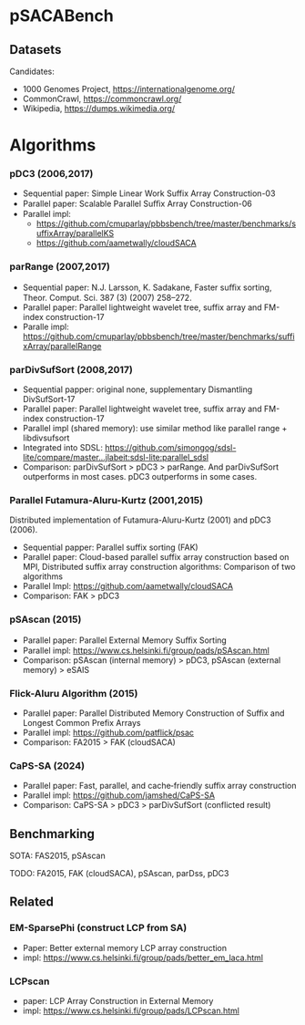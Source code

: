 # pSACABench

## Datasets

Candidates:

* 1000 Genomes Project, https://internationalgenome.org/
* CommonCrawl, https://commoncrawl.org/
* Wikipedia, https://dumps.wikimedia.org/

# Algorithms

### pDC3 (2006,2017)

* Sequential paper: Simple Linear Work Suffix Array Construction-03
* Parallel paper: Scalable Parallel Suﬃx Array Construction-06
* Parallel impl:
  * https://github.com/cmuparlay/pbbsbench/tree/master/benchmarks/suffixArray/parallelKS
  * https://github.com/aametwally/cloudSACA

### parRange (2007,2017)

* Sequential paper: N.J. Larsson, K. Sadakane, Faster suﬃx sorting, Theor. Comput. Sci. 387 (3) (2007) 258–272.
* Parallel paper: Parallel lightweight wavelet tree, suffix array and FM-index construction-17
* Paralle impl: https://github.com/cmuparlay/pbbsbench/tree/master/benchmarks/suffixArray/parallelRange

### parDivSufSort (2008,2017)

* Sequential papper: original none, supplementary Dismantling DivSufSort-17
* Parallel paper: Parallel lightweight wavelet tree, suffix array and FM-index construction-17
* Parallel impl (shared memory): use similar method like parallel range + libdivsufsort
* Integrated into SDSL: https://github.com/simongog/sdsl-lite/compare/master...jlabeit:sdsl-lite:parallel_sdsl
* Comparison: parDivSufSort > pDC3 > parRange. And parDivSufSort outperforms in most cases. pDC3 outperforms in some cases.

### Parallel Futamura-Aluru-Kurtz (2001,2015)

Distributed implementation of Futamura-Aluru-Kurtz (2001) and pDC3 (2006).

* Sequential papper: Parallel suffix sorting (FAK)
* Parallel paper: Cloud-based parallel suffix array construction based on MPI, Distributed suffix array construction algorithms: Comparison of two algorithms
* Parallel Impl: https://github.com/aametwally/cloudSACA
* Comparison: FAK > pDC3

### pSAscan (2015)

* Parallel paper: Parallel External Memory Suﬃx Sorting
* Parallel impl: https://www.cs.helsinki.fi/group/pads/pSAscan.html
* Comparison: pSAscan (internal memory) > pDC3, pSAscan (external memory) > eSAIS

### Flick-Aluru Algorithm (2015)

* Parallel paper: Parallel Distributed Memory Construction of Suffix and Longest Common Prefix Arrays
* Parallel impl: https://github.com/patflick/psac
* Comparison: FA2015 > FAK (cloudSACA)

### CaPS-SA (2024)

* Parallel paper: Fast, parallel, and cache‑friendly suffix array construction
* Parallel impl: https://github.com/jamshed/CaPS-SA
* Comparison: CaPS-SA > pDC3 > parDivSufSort (conflicted result)

## Benchmarking

SOTA: FAS2015, pSAscan

TODO: FA2015, FAK (cloudSACA), pSAscan, parDss, pDC3

## Related

### EM-SparsePhi (construct LCP from SA)

* Paper: Better external memory LCP array construction
* impl: https://www.cs.helsinki.fi/group/pads/better_em_laca.html

### LCPscan

* paper: LCP Array Construction in External Memory
* impl: https://www.cs.helsinki.fi/group/pads/LCPscan.html
